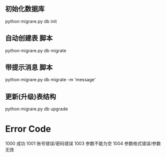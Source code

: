## 初始化数据库
python migrare.py db init

## 自动创建表 脚本
python migrare.py db migrate
## 带提示消息 脚本
python migrare.py db migrate -m 'message'

## 更新(升级)表结构
python migrare.py db upgrade



# Error Code
1000 成功
1001 账号错误/密码错误
1003 参数不能为空
1004 参数格式错误/参数无效